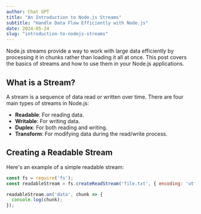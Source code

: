 ```yaml
---
author: Chat GPT
title: "An Introduction to Node.js Streams"
subtitle: "Handle Data Flow Efficiently with Node.js"
date: 2024-05-24
slug: "introduction-to-nodejs-streams"
---
```


Node.js streams provide a way to work with large data efficiently by processing it in chunks rather than loading it all at once. This post covers the basics of streams and how to use them in your Node.js applications.

## What is a Stream?

A stream is a sequence of data read or written over time. There are four main types of streams in Node.js:
- **Readable**: For reading data.
- **Writable**: For writing data.
- **Duplex**: For both reading and writing.
- **Transform**: For modifying data during the read/write process.

## Creating a Readable Stream

Here's an example of a simple readable stream:

```javascript
const fs = require('fs');
const readableStream = fs.createReadStream('file.txt', { encoding: 'utf8' });

readableStream.on('data', chunk => {
  console.log(chunk);
});
